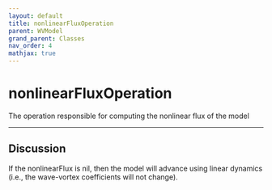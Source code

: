 ```yaml
---
layout: default
title: nonlinearFluxOperation
parent: WVModel
grand_parent: Classes
nav_order: 4
mathjax: true
---
```


#  nonlinearFluxOperation

The operation responsible for computing the nonlinear flux of the model


---

## Discussion
If the nonlinearFlux is nil, then the model will advance using
  linear dynamics (i.e., the wave-vortex coefficients will not
  change).
